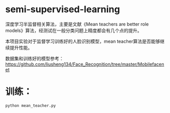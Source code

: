 # semi-supervised-learning
深度学习半监督相关算法，主要是文献《Mean teachers are better role models》算法，经测试在一般分类问题上精度都会有几个点的提升。

本项目实验对于监督学习训练好的人脸识别模型，mean teacher算法是否能够继续提升性能。

数据集和训练好的模型参考：https://github.com/liusheng134/Face_Recognition/tree/master/Mobilefacenet

# 训练：


```
python mean_teacher.py
```



